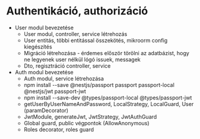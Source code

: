 # Authentikáció, authorizáció

- User modul bevezetése
  - User modul, controller, service létrehozás
  - User entitás, többi entitással összekötés, mikroorm config kiegészítés
  - Migráció létrehozása - érdemes először törölni az adatbázist, hogy ne legyenek user nélkül lógó issuek, messagek
  - Dto, regisztráció controller, service
- Auth modul bevezetése
  - Auth modul, service létrehozása
  - npm install --save @nestjs/passport passport passport-local @nestjs/jwt passport-jwt
  - npm install --save-dev @types/passport-local @types/passport-jwt
  - getUserByUserNameAndPassword, LocalStrategy, LocalGuard, User (paramDecorator)
  - JwtModule, generateJwt, JwtStrategy, JwtAuthGuard
  - Global guard, public végpontok (AllowAnonymous)
  - Roles decorator, roles guard

